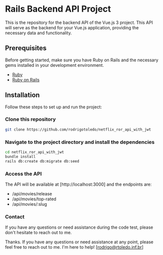 # Rails Backend API Project

This is the repository for the backend API of the Vue.js 3 project. This API will serve as the backend for your Vue.js application, providing the necessary data and functionality.

## Prerequisites

Before getting started, make sure you have Ruby on Rails and the necessary gems installed in your development environment.

- [Ruby](https://www.ruby-lang.org/)
- [Ruby on Rails](https://rubyonrails.org/)

## Installation

Follow these steps to set up and run the project:

### Clone this repository

   ```bash
   git clone https://github.com/rodrigotoledo/netflix_ror_api_with_jwt
  ```
### Navigate to the project directory and install the dependencies

  ```bash
  cd netflix_ror_api_with_jwt
  bundle install
  rails db:create db:migrate db:seed
  ```

### Access the API

The API will be available at [http://localhost:3000] and the endpoints are:

- /api/movies/release
- /api/movies/top-rated
- /api/movies/:slug

### Contact

If you have any questions or need assistance during the code test, please don't hesitate to reach out to me.

Thanks. If you have any questions or need assistance at any point, please feel free to reach out to me. I'm here to help! [rodrigo@rtoledo.inf.br]
